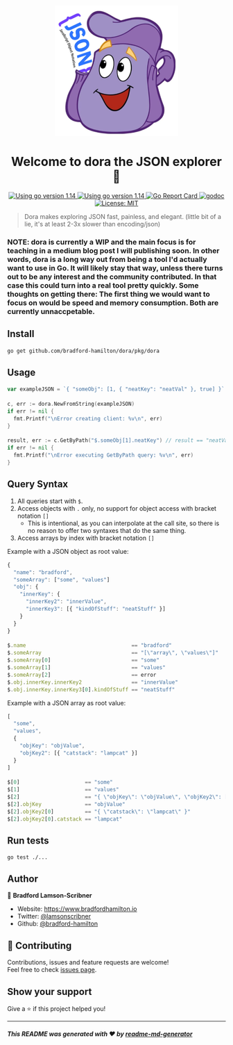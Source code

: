<div align="center">
  <img
    alt="Dora backpack with JSON"
    src="./dora.png"
    height="300px"
  />
</div>
<h1 align="center">Welcome to dora the JSON explorer 👋</h1>
<p align="center">
  <a href="https://golang.org/dl" target="_blank">
    <img alt="Using go version 1.14" src="https://img.shields.io/badge/go-1.14-9cf.svg" />
  </a>
  <a href="https://travis-ci.com/bradford-hamilton/dora" target="_blank">
    <img alt="Using go version 1.14" src="https://travis-ci.com/bradford-hamilton/dora.svg?branch=master" />
  </a>
  <a href="https://goreportcard.com/report/github.com/bradford-hamilton/dora" target="_blank">
    <img alt="Go Report Card" src="https://goreportcard.com/badge/github.com/bradford-hamilton/dora/pkg" />
  </a>
  <a href="https://godoc.org/github.com/bradford-hamilton/dora/pkg" target="_blank">
    <img alt="godoc" src="https://godoc.org/github.com/bradford-hamilton/dora/pkg?status.svg" />
  </a>
  <a href="#" target="_blank">
    <img alt="License: MIT" src="https://img.shields.io/badge/License-MIT-yellow.svg" />
  </a>
</p>

> Dora makes exploring JSON fast, painless, and elegant. (little bit of a lie, it's at least 2-3x slower than encoding/json)

### NOTE: dora is currently a WIP and the main focus is for teaching in a medium blog post I will publishing soon. In other words, dora is a long way out from being a tool I'd actually want to use in Go. It will likely stay that way, unless there turns out to be any interest and the community contributed. In that case this could turn into a real tool pretty quickly. Some thoughts on getting there: The first thing we would want to focus on would be speed and memory consumption. Both are currently unnaccpetable.

## Install

```sh
go get github.com/bradford-hamilton/dora/pkg/dora
```

## Usage
```go
var exampleJSON = `{ "someObj": [1, { "neatKey": "neatVal" }, true] }`

c, err := dora.NewFromString(exampleJSON)
if err != nil {
  fmt.Printf("\nError creating client: %v\n", err)
}

result, err := c.GetByPath("$.someObj[1].neatKey") // result == "neatVal"
if err != nil {
  fmt.Printf("\nError executing GetByPath query: %v\n", err)
}
```

## Query Syntax

1. All queries start with `$`.
2. Access objects with `.` only, no support for object access with bracket notation `[]`
    - This is intentional, as you can interpolate at the call site, so there is no reason to offer two syntaxes that do the same thing.
3. Access arrays by index with bracket notation `[]`

 Example with a JSON object as root value:
```js
{
  "name": "bradford",
  "someArray": ["some", "values"]
  "obj": {
    "innerKey": {
      "innerKey2": "innerValue",
      "innerKey3": [{ "kindOfStuff": "neatStuff" }]
    }
  }
}

$.name                                  == "bradford"
$.someArray                             == "[\"array\", \"values\"]"
$.someArray[0]                          == "some"
$.someArray[1]                          == "values"
$.someArray[2]                          == error
$.obj.innerKey.innerKey2                == "innerValue"
$.obj.innerKey.innerKey3[0].kindOfStuff == "neatStuff"
```

 Example with a JSON array as root value:
```js
[
  "some",
  "values",
  {
    "objKey": "objValue",
    "objKey2": [{ "catstack": "lampcat" }]
  }
]

$[0]                     == "some"
$[1]                     == "values"
$[2]                     == "{ \"objKey\": \"objValue\", \"objKey2\": [{ \"catstack\": \"lampcat\" }] }"
$[2].objKey              == "objValue"
$[2].objKey2[0]          == "{ \"catstack\": \"lampcat\" }"
$[2].objKey2[0].catstack == "lampcat"
```

## Run tests

```shs
go test ./...
```

## Author

👤 **Bradford Lamson-Scribner**

* Website: https://www.bradfordhamilton.io
* Twitter: [@lamsonscribner](https://twitter.com/lamsonscribner)
* Github: [@bradford-hamilton](https://github.com/bradford-hamilton)

## 🤝 Contributing

Contributions, issues and feature requests are welcome!<br />Feel free to check [issues page](https://github.com/bradford-hamilton/dora/pkg/issues). 

## Show your support

Give a ⭐️ if this project helped you!

***
##### _This README was generated with ❤️ by [readme-md-generator](https://github.com/kefranabg/readme-md-generator)_
